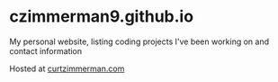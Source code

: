 # czimmerman9.github.io
My personal website, listing coding projects I've been working on and contact information

Hosted at [curtzimmerman.com](curtzimmerman.com)
